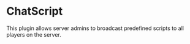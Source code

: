 ChatScript
============

This plugin allows server admins to broadcast predefined scripts to all players on the server.

